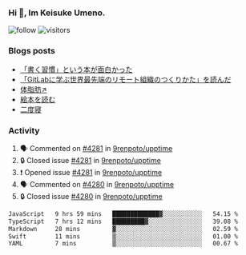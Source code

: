 ### Hi 👋, Im Keisuke Umeno.

<!--
**9renpoto/9renpoto** is a ✨ _special_ ✨ repository because its `README.md` (this file) appears on your GitHub profile.

Here are some ideas to get you started:

- 🔭 I’m currently working on ...
- 🌱 I’m currently learning ...
- 👯 I’m looking to collaborate on ...
- 🤔 I’m looking for help with ...
- 💬 Ask me about ...
- 📫 How to reach me: ...
- 😄 Pronouns: ...
- ⚡ Fun fact: ...
-->

![follow](https://img.shields.io/github/followers/9renpoto?label=Follow&style=social)
![visitors](https://komarev.com/ghpvc/?username=9renpoto&label=Profile%20views&color=0e75b6&style=flat)

### Blogs posts

<!-- BLOG-POST-LIST:START -->
- [「書く習慣」という本が面白かった](https://9renpoto.win/entry/2024/11/11/leave_a_feeling_sad)
- [「GitLabに学ぶ世界最先端のリモート組織のつくりかた」を読んだ](https://9renpoto.win/entry/2024/09/10/remote_organization)
- [体脂肪↗](https://9renpoto.win/entry/2024/08/12/gaining_fat)
- [絵本を読む](https://9renpoto.win/entry/2024/07/26/picture_book)
- [二度寝](https://9renpoto.win/entry/2024/07/18/going_back_to_sleep)
<!-- BLOG-POST-LIST:END -->

### Activity

<!--START_SECTION:activity-->
1. 🗣 Commented on [#4281](https://github.com/9renpoto/upptime/issues/4281#issuecomment-2477626869) in [9renpoto/upptime](https://github.com/9renpoto/upptime)
2. 🔒 Closed issue [#4281](https://github.com/9renpoto/upptime/issues/4281) in [9renpoto/upptime](https://github.com/9renpoto/upptime)
3. ❗ Opened issue [#4281](https://github.com/9renpoto/upptime/issues/4281) in [9renpoto/upptime](https://github.com/9renpoto/upptime)
4. 🗣 Commented on [#4280](https://github.com/9renpoto/upptime/issues/4280#issuecomment-2477436066) in [9renpoto/upptime](https://github.com/9renpoto/upptime)
5. 🔒 Closed issue [#4280](https://github.com/9renpoto/upptime/issues/4280) in [9renpoto/upptime](https://github.com/9renpoto/upptime)
<!--END_SECTION:activity-->

<!--START_SECTION:waka-->

```txt
JavaScript   9 hrs 59 mins   █████████████▓░░░░░░░░░░░   54.15 %
TypeScript   7 hrs 12 mins   █████████▓░░░░░░░░░░░░░░░   39.08 %
Markdown     28 mins         ▓░░░░░░░░░░░░░░░░░░░░░░░░   02.59 %
Swift        11 mins         ▒░░░░░░░░░░░░░░░░░░░░░░░░   01.00 %
YAML         7 mins          ▒░░░░░░░░░░░░░░░░░░░░░░░░   00.67 %
```

<!--END_SECTION:waka-->
